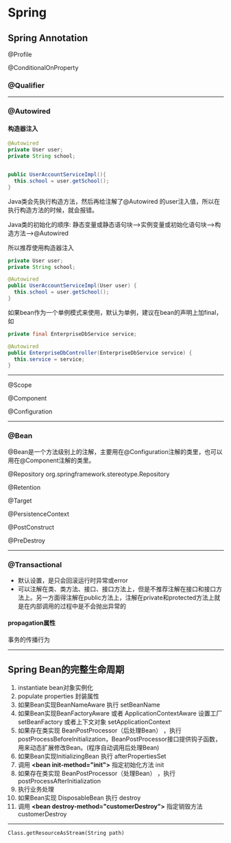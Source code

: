 # Spring

## Spring Annotation

@Profile

@ConditionalOnProperty

### @Qualifier

---

### @Autowired

#### 构造器注入

```java
@Autowired
private User user;
private String school;


public UserAccountServiceImpl(){
  this.school = user.getSchool();
}
```

Java类会先执行构造方法，然后再给注解了@Autowired 的user注入值，所以在执行构造方法的时候，就会报错。

Java类的初始化的顺序: 静态变量或静态语句块–>实例变量或初始化语句块–>构造方法–>@Autowired

所以推荐使用构造器注入

```java
private User user;
private String school;

@Autowired
public UserAccountServiceImpl(User user) {
  this.school = user.getSchool();
}
```

如果bean作为一个单例模式来使用，默认为单例，建议在bean的声明上加final，如

```java
private final EnterpriseDbService service;

@Autowired
public EnterpriseDbController(EnterpriseDbService service) {
  this.service = service;
}
```

---

@Scope

@Component

@Configuration

---

### @Bean

@Bean是一个方法级别上的注解，主要用在@Configuration注解的类里，也可以用在@Component注解的类里。

@Repository org.springframework.stereotype.Repository

@Retention

@Target

@PersistenceContext

@PostConstruct

@PreDestroy

---

### @Transactional

- 默认设置，是只会回滚运行时异常或error
- 可以注解在类、类方法、接口、接口方法上，但是不推荐注解在接口和接口方法上。另一方面得注解在public方法上，注解在private和protected方法上就是在内部调用的过程中是不会抛出异常的

#### propagation属性

事务的传播行为

---

## Spring Bean的完整生命周期

1. instantiate bean对象实例化
2. populate properties 封装属性
3. 如果Bean实现BeanNameAware 执行 setBeanName
4. 如果Bean实现BeanFactoryAware 或者 ApplicationContextAware 设置工厂 setBeanFactory 或者上下文对象 setApplicationContext
5. 如果存在类实现 BeanPostProcessor（后处理Bean） ，执行postProcessBeforeInitialization，BeanPostProcessor接口提供钩子函数，用来动态扩展修改Bean。(程序自动调用后处理Bean)
6. 如果Bean实现InitializingBean 执行 afterPropertiesSet
7. 调用 **\<bean init-method="init">** 指定初始化方法 init
8. 如果存在类实现 BeanPostProcessor（处理Bean） ，执行postProcessAfterInitialization
9. 执行业务处理
10. 如果Bean实现 DisposableBean 执行 destroy
11. 调用 **\<bean destroy-method="customerDestroy">** 指定销毁方法 customerDestroy

---

```word
Class.getResourceAsStream(String path)

```